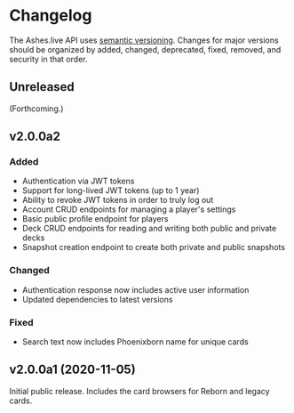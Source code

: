 # Changelog

The Ashes.live API uses [semantic versioning](https://semver.org/). Changes for major versions should be organized
by added, changed, deprecated, fixed, removed, and security in that order.

## Unreleased

(Forthcoming.)

## v2.0.0a2

### Added

* Authentication via JWT tokens
* Support for long-lived JWT tokens (up to 1 year)
* Ability to revoke JWT tokens in order to truly log out
* Account CRUD endpoints for managing a player's settings
* Basic public profile endpoint for players
* Deck CRUD endpoints for reading and writing both public and private decks
* Snapshot creation endpoint to create both private and public snapshots

### Changed

* Authentication response now includes active user information
* Updated dependencies to latest versions

### Fixed

* Search text now includes Phoenixborn name for unique cards

## v2.0.0a1 (2020-11-05)

Initial public release. Includes the card browsers for Reborn and legacy cards.
